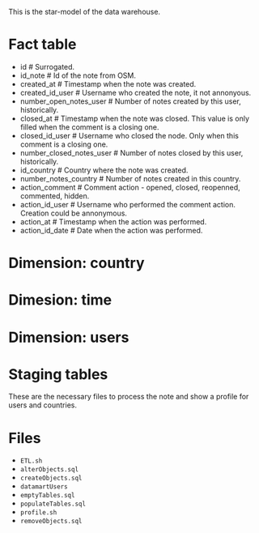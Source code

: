 This is the star-model of the data warehouse.

# Fact table

* id                     # Surrogated.
* id_note                # Id of the note from OSM.
* created_at             # Timestamp when the note was created.
* created_id_user        # Username who created the note, it not annonyous.
* number_open_notes_user # Number of notes created by this user, historically.
* closed_at              # Timestamp when the note was closed. This value is only filled when the comment is a closing one.
* closed_id_user         # Username who closed the node. Only when this comment is a closing one.
* number_closed_notes_user # Number of notes closed by this user, historically.
* id_country             # Country where the note was created.
* number_notes_country     # Number of notes created in this country.
* action_comment         # Comment action - opened, closed, reopenned, commented, hidden.
* action_id_user         # Username who performed the comment action. Creation could be annonymous.
* action_at              # Timestamp when the action was performed.
* action_id_date         # Date when the action was performed.

# Dimension: country


# Dimesion: time


# Dimension: users


# Staging tables
These are the necessary files to process the note and show a profile for users
and countries.

# Files

* `ETL.sh`
* `alterObjects.sql`
* `createObjects.sql`
* `datamartUsers`
* `emptyTables.sql`
* `populateTables.sql`
* `profile.sh`
* `removeObjects.sql`

